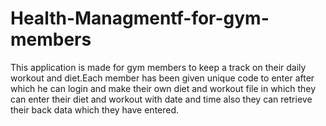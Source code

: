 # Health-Managmentf-for-gym-members

This application is made for gym members to keep a track on their daily workout and diet.Each member has been given unique code to enter after which he can login and make their own diet and workout file in which they can enter their diet and workout with date and time also they can retrieve their back data which they have entered.
